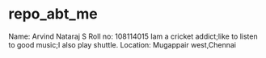 # repo_abt_me
Name: Arvind Nataraj S
Roll no: 108114015
Iam a cricket addict;like to listen to good music;I also play shuttle. 
Location: Mugappair west,Chennai
